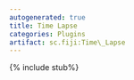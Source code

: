 ```yaml
---
autogenerated: true
title: Time Lapse
categories: Plugins
artifact: sc.fiji:Time\_Lapse
---
```


{% include stub%}



